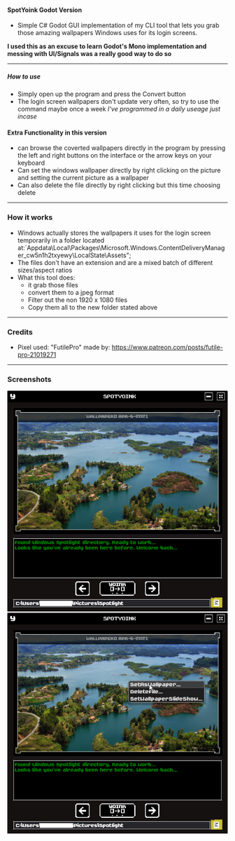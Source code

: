 #### SpotYoink Godot Version
- Simple C# Godot GUI implementation of my CLI tool that lets you grab those amazing wallpapers Windows uses for its login screens.

**I used this as an excuse to learn Godot's Mono implementation and messing with UI/Signals was a really good way to do so**

---
##### How to use
- Simply open up the program and press the Convert button
- The login screen wallpapers don't update very often, so try to use the command maybe once a week *I've programmed in a daily useage just incase*

#### Extra Functionality in this version
- can browse the coverted wallpapers directly in the program by pressing the left and right buttons on the interface or the arrow keys on your keyboard
- Can set the windows wallpaper directly by right clicking on the picture and setting the current picture as a wallpaper
- Can also delete the file directly by right clicking but this time choosing delete

---
### How it works
- Windows actually stores the wallpapers it uses for the login screen temporarily in a folder located at:`Appdata\Local\Packages\Microsoft.Windows.ContentDeliveryManager_cw5n1h2txyewy\LocalState\Assets";
- The files don't have an extension and are a mixed batch of different sizes/aspect ratios
- What this tool does:
	-  it grab those files
	-  convert them to a jpeg format
	-  Filter out the non 1920 x 1080 files
	-  Copy them all to the new folder stated above

---
### Credits
- Pixel used: "FutilePro" made by: https://www.patreon.com/posts/futile-pro-21019271

---
### Screenshots
![Idle](/_screenshots/regular.png)
![Rigtclicked](/_screenshots/rightclicked.png)
